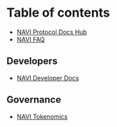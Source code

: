 # Table of contents

* [NAVI Protocol Docs Hub](README.md)
* [NAVI FAQ](http://localhost:5000/o/J5ZJ3xpGPy9jEUotTpjD/s/GOOJnZnA2M92QJ8D4JLo/)

## Developers

* [NAVI Developer Docs](http://localhost:5000/o/J5ZJ3xpGPy9jEUotTpjD/s/fU9fvs8RbRcsP2iMUj1B/)

## Governance

* [NAVI Tokenomics](http://localhost:5000/o/J5ZJ3xpGPy9jEUotTpjD/s/LvZpxpMYpdxvxQT6MItn/)
